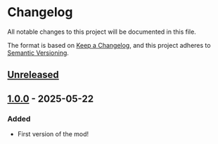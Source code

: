 # Changelog

All notable changes to this project will be documented in this file.

The format is based on [Keep a Changelog](https://keepachangelog.com/en/1.1.0/),
and this project adheres to [Semantic Versioning](https://semver.org/spec/v2.0.0.html).

## [Unreleased]

## [1.0.0] - 2025-05-22

### Added

- First version of the mod!

[unreleased]: https://github.com/Sandwichie123/FreshFileSurface/compare/1.0.0...HEAD
[1.0.0]: https://github.com/Sandwichie123/FreshFileSurface/compare/e2a26beb0ff241b220defcfcf15522964abd361b...1.0.0
